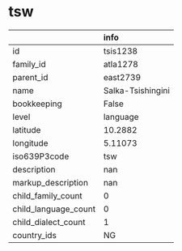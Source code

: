 # tsw
|                      | info              |
|:---------------------|:------------------|
| id                   | tsis1238          |
| family_id            | atla1278          |
| parent_id            | east2739          |
| name                 | Salka-Tsishingini |
| bookkeeping          | False             |
| level                | language          |
| latitude             | 10.2882           |
| longitude            | 5.11073           |
| iso639P3code         | tsw               |
| description          | nan               |
| markup_description   | nan               |
| child_family_count   | 0                 |
| child_language_count | 0                 |
| child_dialect_count  | 1                 |
| country_ids          | NG                |